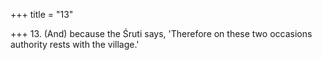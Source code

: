 +++
title = "13"

+++
13. (And) because the Śruti says, 'Therefore on these two occasions authority rests with the village.'
